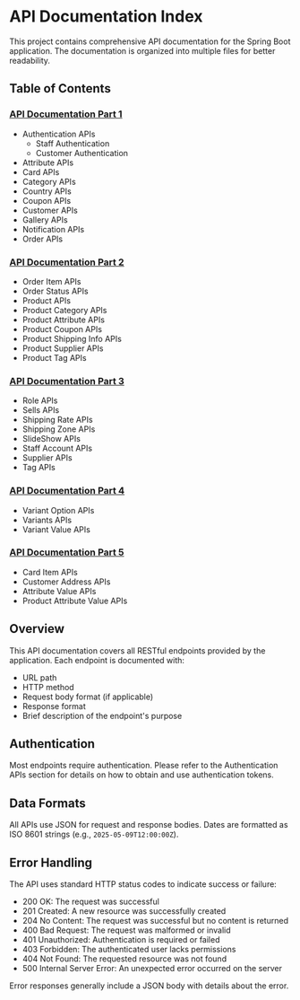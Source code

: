# API Documentation Index

This project contains comprehensive API documentation for the Spring Boot application. The documentation is organized into multiple files for better readability.

## Table of Contents

### [API Documentation Part 1](./API_DOCUMENTATION.md)
- Authentication APIs
  - Staff Authentication
  - Customer Authentication
- Attribute APIs
- Card APIs
- Category APIs
- Country APIs
- Coupon APIs
- Customer APIs
- Gallery APIs
- Notification APIs
- Order APIs

### [API Documentation Part 2](./API_DOCUMENTATION_2.md)
- Order Item APIs
- Order Status APIs
- Product APIs
- Product Category APIs
- Product Attribute APIs
- Product Coupon APIs
- Product Shipping Info APIs
- Product Supplier APIs
- Product Tag APIs

### [API Documentation Part 3](./API_DOCUMENTATION_3.md)
- Role APIs
- Sells APIs
- Shipping Rate APIs
- Shipping Zone APIs
- SlideShow APIs
- Staff Account APIs
- Supplier APIs
- Tag APIs

### [API Documentation Part 4](./API_DOCUMENTATION_4.md)
- Variant Option APIs
- Variants APIs
- Variant Value APIs

### [API Documentation Part 5](./API_DOCUMENTATION_5.md)
- Card Item APIs
- Customer Address APIs
- Attribute Value APIs
- Product Attribute Value APIs

## Overview

This API documentation covers all RESTful endpoints provided by the application. Each endpoint is documented with:

- URL path
- HTTP method
- Request body format (if applicable)
- Response format
- Brief description of the endpoint's purpose

## Authentication

Most endpoints require authentication. Please refer to the Authentication APIs section for details on how to obtain and use authentication tokens.

## Data Formats

All APIs use JSON for request and response bodies. Dates are formatted as ISO 8601 strings (e.g., `2025-05-09T12:00:00Z`).

## Error Handling

The API uses standard HTTP status codes to indicate success or failure:
- 200 OK: The request was successful
- 201 Created: A new resource was successfully created
- 204 No Content: The request was successful but no content is returned
- 400 Bad Request: The request was malformed or invalid
- 401 Unauthorized: Authentication is required or failed
- 403 Forbidden: The authenticated user lacks permissions
- 404 Not Found: The requested resource was not found
- 500 Internal Server Error: An unexpected error occurred on the server

Error responses generally include a JSON body with details about the error.

